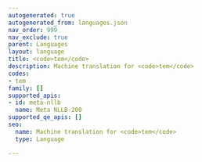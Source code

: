 ```yaml
---
autogenerated: true
autogenerated_from: languages.json
nav_order: 999
nav_exclude: true
parent: Languages
layout: language
title: <code>tem</code>
description: Machine translation for <code>tem</code>
codes:
- tem
family: []
supported_apis:
- id: meta-nllb
  name: Meta NLLB-200
supported_qe_apis: []
seo:
  name: Machine translation for <code>tem</code>
  type: Language

---
```


